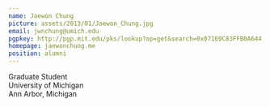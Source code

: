 ```yaml
---
name: Jaewon Chung
picture: assets/2013/01/Jaewon_Chung.jpg  
email: jwnchung@umich.edu
pgpkey: http://pgp.mit.edu/pks/lookup?op=get&search=0x07169C83FFB0A644  
homepage: jaewonchung.me
position: alumni
---
```

Graduate Student  
University of Michigan  
Ann Arbor, Michigan  
